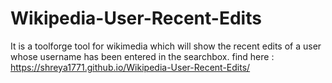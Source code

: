 # Wikipedia-User-Recent-Edits
It is a toolforge tool for wikimedia which will show the recent edits of a user whose username has been entered in the searchbox.
find here : https://shreya1771.github.io/Wikipedia-User-Recent-Edits/
